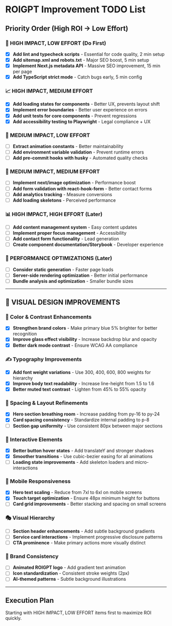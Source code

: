 # ROIGPT Improvement TODO List

## Priority Order (High ROI → Low Effort)

### 🚀 HIGH IMPACT, LOW EFFORT (Do First)
- [x] **Add lint and typecheck scripts** - Essential for code quality, 2 min setup
- [x] **Add sitemap.xml and robots.txt** - Major SEO boost, 5 min setup
- [x] **Implement Next.js metadata API** - Massive SEO improvement, 15 min per page
- [x] **Add TypeScript strict mode** - Catch bugs early, 5 min config

### 📈 HIGH IMPACT, MEDIUM EFFORT
- [x] **Add loading states for components** - Better UX, prevents layout shift
- [x] **Implement error boundaries** - Better user experience on errors
- [x] **Add unit tests for core components** - Prevent regressions
- [x] **Add accessibility testing to Playwright** - Legal compliance + UX

### 🔧 MEDIUM IMPACT, LOW EFFORT
- [ ] **Extract animation constants** - Better maintainability
- [ ] **Add environment variable validation** - Prevent runtime errors
- [ ] **Add pre-commit hooks with husky** - Automated quality checks

### 🎯 MEDIUM IMPACT, MEDIUM EFFORT
- [ ] **Implement next/image optimization** - Performance boost
- [ ] **Add form validation with react-hook-form** - Better contact forms
- [ ] **Add analytics tracking** - Measure conversions
- [ ] **Add loading skeletons** - Perceived performance

### 📊 HIGH IMPACT, HIGH EFFORT (Later)
- [ ] **Add content management system** - Easy content updates
- [ ] **Implement proper focus management** - Accessibility
- [ ] **Add contact form functionality** - Lead generation
- [ ] **Create component documentation/Storybook** - Developer experience

### 🚀 PERFORMANCE OPTIMIZATIONS (Later)
- [ ] **Consider static generation** - Faster page loads
- [ ] **Server-side rendering optimization** - Better initial performance
- [ ] **Bundle analysis and optimization** - Smaller bundle sizes

---

## 🎨 VISUAL DESIGN IMPROVEMENTS

### 🌈 Color & Contrast Enhancements
- [x] **Strengthen brand colors** - Make primary blue 5% brighter for better recognition
- [x] **Improve glass effect visibility** - Increase backdrop blur and opacity
- [x] **Better dark mode contrast** - Ensure WCAG AA compliance

### ✍️ Typography Improvements
- [x] **Add font weight variations** - Use 300, 400, 600, 800 weights for hierarchy
- [x] **Improve body text readability** - Increase line-height from 1.5 to 1.6
- [x] **Better muted text contrast** - Lighten from 45% to 55% opacity

### 📏 Spacing & Layout Refinements
- [x] **Hero section breathing room** - Increase padding from py-16 to py-24
- [x] **Card spacing consistency** - Standardize internal padding to p-8
- [ ] **Section gap uniformity** - Use consistent 80px between major sections

### 🎯 Interactive Elements
- [x] **Better button hover states** - Add translateY and stronger shadows
- [x] **Smoother transitions** - Use cubic-bezier easing for all animations
- [ ] **Loading state improvements** - Add skeleton loaders and micro-interactions

### 📱 Mobile Responsiveness
- [x] **Hero text scaling** - Reduce from 7xl to 6xl on mobile screens
- [x] **Touch target optimization** - Ensure 48px minimum height for buttons
- [ ] **Card grid improvements** - Better stacking and spacing on small screens

### 🎭 Visual Hierarchy
- [ ] **Section header enhancements** - Add subtle background gradients
- [ ] **Service card interactions** - Implement progressive disclosure patterns
- [ ] **CTA prominence** - Make primary actions more visually distinct

### 🏢 Brand Consistency
- [ ] **Animated ROIGPT logo** - Add gradient text animation
- [ ] **Icon standardization** - Consistent stroke weights (2px)
- [ ] **AI-themed patterns** - Subtle background illustrations

---

## Execution Plan
Starting with HIGH IMPACT, LOW EFFORT items first to maximize ROI quickly.